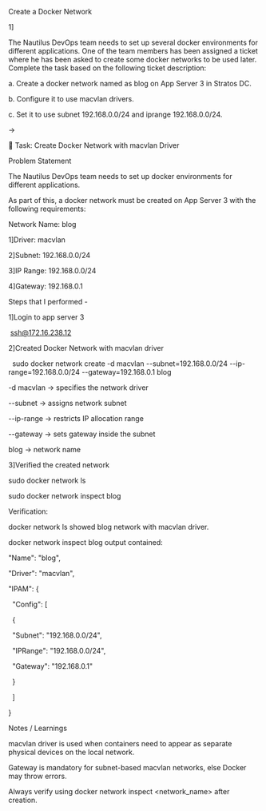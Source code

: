 Create a Docker Network



1]

The Nautilus DevOps team needs to set up several docker environments for different applications. One of the team members has been assigned a ticket where he has been asked to create some docker networks to be used later. Complete the task based on the following ticket description:



a. Create a docker network named as blog on App Server 3 in Stratos DC.

b. Configure it to use macvlan drivers.

c. Set it to use subnet 192.168.0.0/24 and iprange 192.168.0.0/24.



->



📘 Task: Create Docker Network with macvlan Driver



Problem Statement



The Nautilus DevOps team needs to set up docker environments for different applications.

As part of this, a docker network must be created on App Server 3 with the following requirements:



Network Name: blog

1]Driver: macvlan

2]Subnet: 192.168.0.0/24

3]IP Range: 192.168.0.0/24

4]Gateway: 192.168.0.1



Steps that I performed -

1]Login to app server 3

&nbsp;ssh@172.16.238.12



2]Created Docker Network with macvlan driver

&nbsp; sudo docker network create -d macvlan  --subnet=192.168.0.0/24  --ip-range=192.168.0.0/24  --gateway=192.168.0.1  blog



-d macvlan → specifies the network driver

--subnet → assigns network subnet

--ip-range → restricts IP allocation range

--gateway → sets gateway inside the subnet

blog → network name





3]Verified the created network

sudo docker network ls

sudo docker network inspect blog





Verification:

docker network ls showed blog network with macvlan driver.

docker network inspect blog output contained:



"Name": "blog",

"Driver": "macvlan",

"IPAM": {

&nbsp;   "Config": \[

&nbsp;       {

&nbsp;           "Subnet": "192.168.0.0/24",

&nbsp;           "IPRange": "192.168.0.0/24",

&nbsp;           "Gateway": "192.168.0.1"

&nbsp;       }

&nbsp;   ]

}





Notes / Learnings



macvlan driver is used when containers need to appear as separate physical devices on the local network.



Gateway is mandatory for subnet-based macvlan networks, else Docker may throw errors.



Always verify using docker network inspect <network\_name> after creation.



